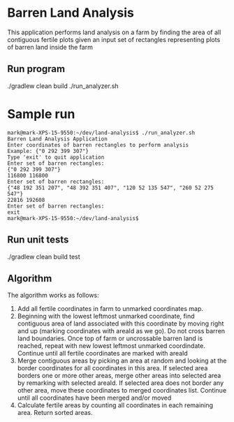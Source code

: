 # Barren Land Analysis

This application performs land analysis on a farm by finding the area of all contiguous fertile plots
given an input set of rectangles representing plots of barren land inside the farm

## Run program

./gradlew clean build
./run_analyzer.sh

# Sample run

```
mark@mark-XPS-15-9550:~/dev/land-analysis$ ./run_analyzer.sh
Barren Land Analysis Application
Enter coordinates of barren rectangles to perform analysis
Example: {"0 292 399 307"}
Type 'exit' to quit application
Enter set of barren rectangles:
{"0 292 399 307"}
116800 116800
Enter set of barren rectangles:
{"48 192 351 207", "48 392 351 407", "120 52 135 547", "260 52 275 547"}
22816 192608
Enter set of barren rectangles:
exit
mark@mark-XPS-15-9550:~/dev/land-analysis$
```

## Run unit tests

./gradlew clean build test


## Algorithm

The algorithm works as follows:

1. Add all fertile coordinates in farm to unmarked coordinates map.
2. Beginning with the lowest leftmost unmarked coordinate, find contiguous area of land associated with this
coordinate by moving right and up (marking coordinates with areaId as we go).  Do not cross barren land boundaries.
Once top of farm or uncrossable barren land is reached, repeat with new lowest leftmost unmarked coordindate.
Continue until all fertile coordinates are marked with areaId
3. Merge contiguous areas by picking an area at random and looking at the border coordinates for all coordinates in this area.
If selected area borders one or more other areas, merge other areas into selected area by remarking with selected areaId.
If selected area does not border any other area, move these coordinates to merged coordinates list.
Continue until all coordinates have been merged and/or moved
4. Calculate fertile areas by counting all coordinates in each remaining area. Return sorted areas.
